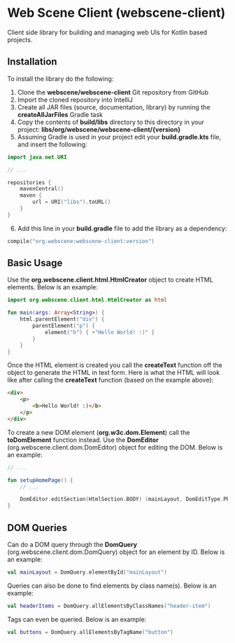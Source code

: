# Web Scene Client (webscene-client)

Client side library for building and managing web UIs for Kotlin based projects.


## Installation

To install the library do the following:

1. Clone the **webscene/webscene-client** Git repository from GitHub
2. Import the cloned repository into IntelliJ
3. Create all JAR files (source, documentation, library) by running the **createAllJarFiles** Gradle task
4. Copy the contents of **build/libs** directory to this directory in your project: **libs/org/webscene/webscene-client/{version}**
5. Assuming Gradle is used in your project edit your **build.gradle.kts** file, and insert the following:

```kotlin
import java.net.URI

// ...

repositories {
    mavenCentral()
    maven {
        url = URI("libs").toURL()
    }
}
```

6. Add this line in your **build.gradle** file to add the library as a dependency:

```kotlin
compile("org.webscene:webscene-client:version")
```


## Basic Usage

Use the **org.webscene.client.html.HtmlCreator** object to create HTML elements. Below is an example:

```kotlin
import org.webscene.client.html.HtmlCreator as html

fun main(args: Array<String>) {
    html.parentElement("div") {
        parentElement("p") {
            element("b") { +"Hello World! :)" }
        }
    }
}
```


Once the HTML element is created you call the **createText** function off the object to generate the HTML in text form. Here is what the HTML will look like after calling the **createText** function (based on the example above):

```html
<div>
    <p>
        <b>Hello World! :)</b>
    </p>
</div>
```

To create a new DOM element (**org.w3c.dom.Element**) call the **toDomElement** function instead. Use the **DomEditor** (org.webscene.client.dom.DomEditor) object for editing the DOM. Below is an example:

```kotlin
// ...

fun setupHomePage() {
    // ...

    DomEditor.editSection(HtmlSection.BODY) (mainLayout, DomEditType.PREPEND)
}
```


## DOM Queries

Can do a DOM query through the **DomQuery** (org.webscene.client.dom.DomQuery) object for an element by ID. Below is an example:

```kotlin
val mainLayout = DomQuery.elementById("mainLayout")
```

Queries can also be done to find elements by class name(s). Below is an example:

```kotlin
val headerItems = DomQuery.allElementsByClassNames("header-item")
```

Tags can even be queried. Below is an example:

```kotlin
val buttons = DomQuery.allElementsByTagName("button")
```